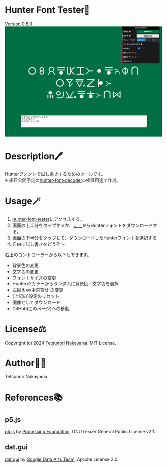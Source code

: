 # Hunter Font Tester🦔
Version 0.8.0  
<img src="./images/keyVisual.png" width="640px"/>

# Description🖊️
Hunterフォントで試し書きするためのツールです。  
※ 後日公開予定の[hunter-font-decoder](https://github.com/tetunori/hunter-font-decoder)の検証用途で作成。

# Usage🪄
1. [hunter-font-tester](https://tetunori.github.io/hunter-font-tester/)にアクセスする。
2. 画面の上半分をタップするか、[ここ](https://half-a.net/sozai-page4)からHunterフォントをダウンロードする。
3. 画面の下半分をタップして、ダウンロードしたHunterフォントを選択する
4. 自由に試し書きをどうぞ～  

右上のコントローラーから以下もできます。
- 背景色の変更
- 文字色の変更
- フォントサイズの変更
- Hunterx2カラーからランダムに背景色・文字色を選択
- 左揃え⇔中央寄せ の変更
- (上記の)設定のリセット
- 画像としてダウンロード
- GitHub(このページ)への移動

# License⚖️
Copyright (c) 2024 [Tetsunori Nakayama](https://github.com/tetunori). MIT License.

# Author🧙‍♂️
Tetsunori Nakayama

# References📚
## p5.js
[p5.js](https://github.com/processing/p5.js) by [Processing Foundation](https://github.com/processing). GNU Lesser General Public License v2.1.

## dat.gui
[dat.gui](https://github.com/dataarts/dat.gui) by [Google Data Arts Team](https://github.com/dataarts). Apache License 2.0.
